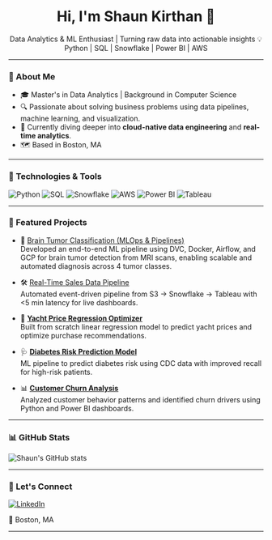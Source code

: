 <h1 align="center">Hi, I'm Shaun Kirthan 👋</h1>

<p align="center">
Data Analytics & ML Enthusiast | Turning raw data into actionable insights  
💡 Python | SQL | Snowflake | Power BI | AWS  
</p>

---

### 🚀 About Me
- 🎓 Master's in Data Analytics | Background in Computer Science
- 🔍 Passionate about solving business problems using data pipelines, machine learning, and visualization.
- 🌱 Currently diving deeper into **cloud-native data engineering** and **real-time analytics**.
- 🗺️ Based in Boston, MA

---

### 🔧 Technologies & Tools

![Python](https://img.shields.io/badge/Python-3670A0?style=for-the-badge&logo=python&logoColor=white)
![SQL](https://img.shields.io/badge/SQL-4479A1?style=for-the-badge&logo=postgresql&logoColor=white)
![Snowflake](https://img.shields.io/badge/Snowflake-29B5E8?style=for-the-badge&logo=snowflake&logoColor=white)
![AWS](https://img.shields.io/badge/AWS-232F3E?style=for-the-badge&logo=amazon-aws&logoColor=white)
![Power BI](https://img.shields.io/badge/PowerBI-F2C811?style=for-the-badge&logo=powerbi&logoColor=black)
![Tableau](https://img.shields.io/badge/Tableau-E97627?style=for-the-badge&logo=tableau&logoColor=white)

---

### 💼 Featured Projects

- 🧠 [Brain Tumor Classification (MLOps & Pipelines)](https://github.com/Omii2899/Brain-Tumor-Classification)  
  Developed an end-to-end ML pipeline using DVC, Docker, Airflow, and GCP for brain tumor detection from MRI scans, enabling scalable and automated diagnosis across 4 tumor classes.

- 🛠 [Real-Time Sales Data Pipeline](#)  
  Automated event-driven pipeline from S3 → Snowflake → Tableau with <5 min latency for live dashboards.

- 🚢 **[Yacht Price Regression Optimizer](https://github.com/shaunkirthan/yacht-price-regression-optimizer)**  
  Built from scratch linear regression model to predict yacht prices and optimize purchase recommendations.

- 🩺 **[Diabetes Risk Prediction Model](https://github.com/shaunkirthan/diabetes-risk-prediction-model)**  
  ML pipeline to predict diabetes risk using CDC data with improved recall for high-risk patients.

- 📊 **[Customer Churn Analysis](https://github.com/shaunkirthan/Customer-Churn--Analysis)**  
  Analyzed customer behavior patterns and identified churn drivers using Python and Power BI dashboards.

---

### 📊 GitHub Stats

![Shaun's GitHub stats](https://github-readme-stats.vercel.app/api?username=shaunkirthan&show_icons=true&theme=tokyonight)

---

### 🔗 Let's Connect

[![LinkedIn](https://img.shields.io/badge/LinkedIn-0A66C2?style=for-the-badge&logo=linkedin&logoColor=white)](https://www.linkedin.com/in/shaun-kirthan)

📍 Boston, MA

---
